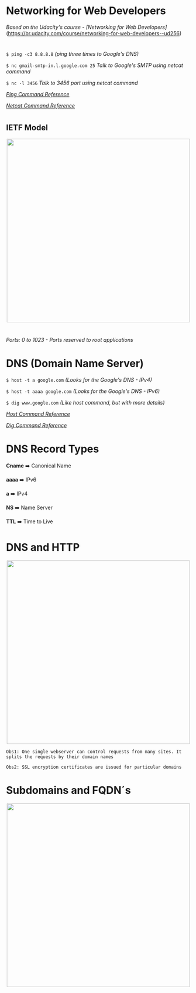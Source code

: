 # Networking for Web Developers

*Based on the Udacity's course - [Networking for Web Developers]* (https://br.udacity.com/course/networking-for-web-developers--ud256)

#

```$ ping -c3 8.8.8.8``` *(ping three times to Google's DNS)*

```$ nc gmail-smtp-in.l.google.com 25``` *Talk to Google's SMTP using netcat command*

```$ nc -l 3456``` *Talk to 3456 port using netcat command*

[*Ping Command Reference*](http://man7.org/linux/man-pages/man8/ping.8.html)

[*Netcat Command Reference*](http://man7.org/linux/man-pages/man1/ncat.1.html)

#

## IETF Model

<p align="center"><img src="images/ietfmodel.png" width="500px"></p>

#

*Ports: 0 to 1023 - Ports reserved to root applications*

#

# DNS (Domain Name Server)

```$ host -t a google.com``` *(Looks for the Google's DNS - IPv4)*

```$ host -t aaaa google.com``` *(Looks for the Google's DNS - IPv6)*

```$ dig www.google.com``` *(Like host command, but with more details)*

[*Host Command Reference*](https://www.computerhope.com/unix/host.htm)

[*Dig Command Reference*](http://www.tutorialspoint.com/unix_commands/dig.htm)

#

# DNS Record Types

**Cname** :arrow_right: Canonical Name

**aaaa** :arrow_right: IPv6

**a** :arrow_right: IPv4

**NS** :arrow_right: Name Server

**TTL** :arrow_right: Time to Live

#

# DNS and HTTP

<p align="center"><img src="images/dnsandhttp.png" width="500px"></p>

`Obs1: One single webserver can control requests from many sites. It splits the requests by their domain names`

`Obs2: SSL encryption certificates are issued for particular domains`

#

# Subdomains and FQDN´s

<p align="center"><img src="images/subdomains.png" width="500px"></p>
